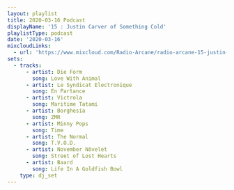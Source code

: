 ```yaml
---
layout: playlist
title: 2020-03-16 Podcast
displayName: '15 : Justin Carver of Something Cold'
playlistType: podcast
date: '2020-03-16'
mixcloudLinks:
  - url: 'https://www.mixcloud.com/Radio-Arcane/radio-arcane-15-justin-carver-of-something-cold'
sets:
  - tracks:
      - artist: Die Form
        song: Love With Animal
      - artist: Le Syndicat Electronique
        song: En Partance
      - artist: Victrola
        song: Maritime Tatami
      - artist: Borghesia
        song: ZMR
      - artist: Minny Pops
        song: Time
      - artist: The Normal
        song: T.V.O.D.
      - artist: November Növelet
        song: Street of Lost Hearts
      - artist: Baard
        song: Life In A Goldfish Bowl 
    type: dj_set
---
```

